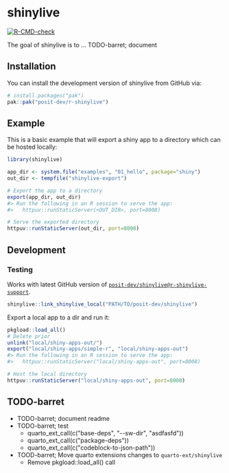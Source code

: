 
# shinylive

<!-- badges: start -->
[![R-CMD-check](https://github.com/posit-dev/r-shinylive/actions/workflows/R-CMD-check.yaml/badge.svg)](https://github.com/posit-dev/r-shinylive/actions/workflows/R-CMD-check.yaml)
<!-- badges: end -->

The goal of shinylive is to ... TODO-barret; document

## Installation

You can install the development version of shinylive from GitHub via:

``` r
# install.packages("pak")
pak::pak("posit-dev/r-shinylive")
```

## Example

This is a basic example that will export a shiny app to a directory which can be hosted locally:

``` r
library(shinylive)

app_dir <- system.file("examples", "01_hello", package="shiny")
out_dir <- tempfile("shinylive-export")

# Export the app to a directory
export(app_dir, out_dir)
#> Run the following in an R session to serve the app:
#>   httpuv::runStaticServer(<OUT_DIR>, port=8008)

# Serve the exported directory
httpuv::runStaticServer(out_dir, port=8008)
```


## Development

### Testing

Works with latest GitHub version of [`posit-dev/shinylive@r-shinylive-support`](https://github.com/posit-dev/shinylive/tree/r-shinylive-support).

```r
shinylive::link_shinylive_local("PATH/TO/posit-dev/shinylive")
```

Export a local app to a dir and run it:

```r
pkgload::load_all()
# Delete prior
unlink("local/shiny-apps-out/")
export("local/shiny-apps/simple-r", "local/shiny-apps-out")
#> Run the following in an R session to serve the app:
#>   httpuv::runStaticServer("local/shiny-apps-out", port=8008)

# Host the local directory
httpuv::runStaticServer("local/shiny-apps-out", port=8008)
```


## TODO-barret

* TODO-barret; document readme
* TODO-barret; test
  * quarto_ext_call(c("base-deps", "--sw-dir", "asdfasfd"))
  * quarto_ext_call(c("package-deps"))
  * quarto_ext_call(c("codeblock-to-json-path"))
* TOOD-barret; Move quarto extensions changes to `quarto-ext/shinylive`
  * Remove pkgload::load_all() call
